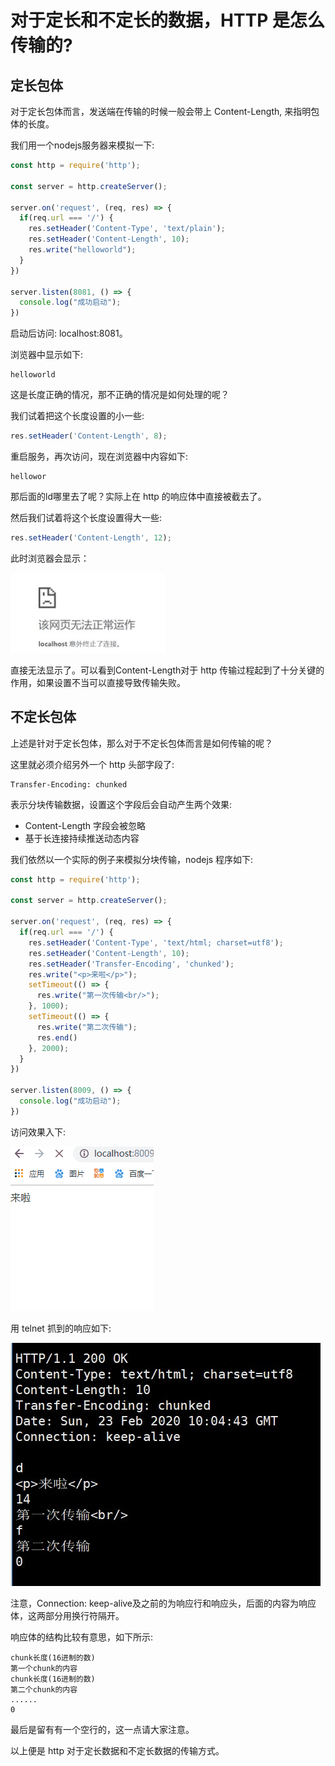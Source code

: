 # 对于定长和不定长的数据，HTTP 是怎么传输的?

## 定长包体

对于定长包体而言，发送端在传输的时候一般会带上 Content-Length, 来指明包体的长度。

我们用一个nodejs服务器来模拟一下:

```js
const http = require('http');

const server = http.createServer();

server.on('request', (req, res) => {
  if(req.url === '/') {
    res.setHeader('Content-Type', 'text/plain');
    res.setHeader('Content-Length', 10);
    res.write("helloworld");
  }
})

server.listen(8081, () => {
  console.log("成功启动");
})
```

启动后访问: localhost:8081。

浏览器中显示如下:

```
helloworld
```

这是长度正确的情况，那不正确的情况是如何处理的呢？

我们试着把这个长度设置的小一些:

```js
res.setHeader('Content-Length', 8);
```

重启服务，再次访问，现在浏览器中内容如下:

```
hellowor
```

那后面的ld哪里去了呢？实际上在 http 的响应体中直接被截去了。

然后我们试着将这个长度设置得大一些:

```js
res.setHeader('Content-Length', 12);
```

此时浏览器会显示：

![1](./1.jpg)

直接无法显示了。可以看到Content-Length对于 http 传输过程起到了十分关键的作用，如果设置不当可以直接导致传输失败。

## 不定长包体

上述是针对于定长包体，那么对于不定长包体而言是如何传输的呢？

这里就必须介绍另外一个 http 头部字段了:

```
Transfer-Encoding: chunked
```

表示分块传输数据，设置这个字段后会自动产生两个效果:

- Content-Length 字段会被忽略
- 基于长连接持续推送动态内容

我们依然以一个实际的例子来模拟分块传输，nodejs 程序如下:

```js
const http = require('http');

const server = http.createServer();

server.on('request', (req, res) => {
  if(req.url === '/') {
    res.setHeader('Content-Type', 'text/html; charset=utf8');
    res.setHeader('Content-Length', 10);
    res.setHeader('Transfer-Encoding', 'chunked');
    res.write("<p>来啦</p>");
    setTimeout(() => {
      res.write("第一次传输<br/>");
    }, 1000);
    setTimeout(() => {
      res.write("第二次传输");
      res.end()
    }, 2000);
  }
})

server.listen(8009, () => {
  console.log("成功启动");
})
```

访问效果入下:

![001](./001.gif)

用 telnet 抓到的响应如下:

![2](./2.jpg)

注意，Connection: keep-alive及之前的为响应行和响应头，后面的内容为响应体，这两部分用换行符隔开。

响应体的结构比较有意思，如下所示:

```
chunk长度(16进制的数)
第一个chunk的内容
chunk长度(16进制的数)
第二个chunk的内容
......
0

```

最后是留有有一个空行的，这一点请大家注意。

以上便是 http 对于定长数据和不定长数据的传输方式。